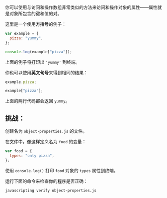 你可以使用与访问和操作数组非常类似的方法来访问和操作对象的属性——属性就是对象所包含的键和值的对。

这里是一个使用**方括号**的例子：

```js
var example = {
  pizza: "yummy",
};

console.log(example["pizza"]);
```

上面的例子将打印出 `'yummy'` 到终端。

你也可以使用**英文句号**来得到相同的结果：

```js
example.pizza;

example["pizza"];
```

上面的两行代码都会返回 `yummy`。

## 挑战：

创建名为 `object-properties.js` 的文件。

在文件中，像这样定义名为 `food` 的变量：

```js
var food = {
  types: "only pizza",
};
```

使用 `console.log()` 打印 `food` 对象的 `types` 属性到终端。

运行下面的命令来检查你的程序是否正确：

```bash
javascripting verify object-properties.js
```
